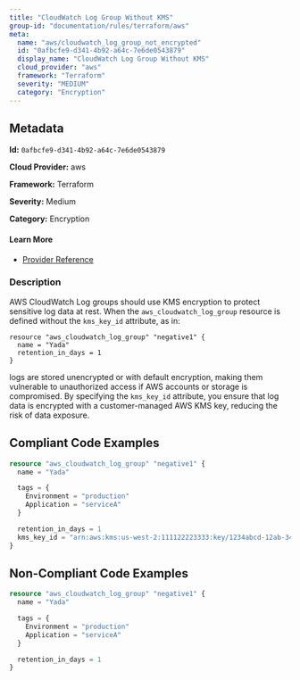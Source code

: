 ```yaml
---
title: "CloudWatch Log Group Without KMS"
group-id: "documentation/rules/terraform/aws"
meta:
  name: "aws/cloudwatch_log_group_not_encrypted"
  id: "0afbcfe9-d341-4b92-a64c-7e6de0543879"
  display_name: "CloudWatch Log Group Without KMS"
  cloud_provider: "aws"
  framework: "Terraform"
  severity: "MEDIUM"
  category: "Encryption"
---
```

## Metadata

**Id:** `0afbcfe9-d341-4b92-a64c-7e6de0543879`

**Cloud Provider:** aws

**Framework:** Terraform

**Severity:** Medium

**Category:** Encryption

#### Learn More

 - [Provider Reference](https://registry.terraform.io/providers/hashicorp/aws/latest/docs/resources/cloudwatch_log_group)

### Description

 AWS CloudWatch Log groups should use KMS encryption to protect sensitive log data at rest. When the `aws_cloudwatch_log_group` resource is defined without the `kms_key_id` attribute, as in:

```
resource "aws_cloudwatch_log_group" "negative1" {
  name = "Yada"
  retention_in_days = 1
}
```

logs are stored unencrypted or with default encryption, making them vulnerable to unauthorized access if AWS accounts or storage is compromised. By specifying the `kms_key_id` attribute, you ensure that log data is encrypted with a customer-managed AWS KMS key, reducing the risk of data exposure.


## Compliant Code Examples
```terraform
resource "aws_cloudwatch_log_group" "negative1" {
  name = "Yada"

  tags = {
    Environment = "production"
    Application = "serviceA"
  }

  retention_in_days = 1
  kms_key_id = "arn:aws:kms:us-west-2:111122223333:key/1234abcd-12ab-34cd-56ef-1234567890ab"
}

```
## Non-Compliant Code Examples
```terraform
resource "aws_cloudwatch_log_group" "negative1" {
  name = "Yada"

  tags = {
    Environment = "production"
    Application = "serviceA"
  }

  retention_in_days = 1
}

```